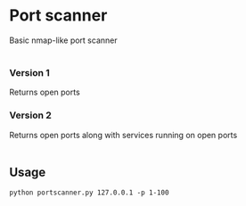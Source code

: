 <h1>Port scanner</h1>
Basic nmap-like port scanner
<br>
<br>
<h3>Version 1</h3>
Returns open ports

<h3>Version 2</h3>
Returns open ports along with services running on open ports
<br>
<br>
<h2>Usage</h2>

```
python portscanner.py 127.0.0.1 -p 1-100
```
